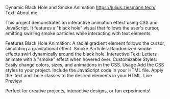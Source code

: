 Dynamic Black Hole and Smoke Animation https://julius.ziesmann.tech/  Text: About me


This project demonstrates an interactive animation effect using CSS and JavaScript. It features a "black hole" visual that follows the user's cursor, emitting swirling smoke particles while interacting with text elements.

Features
Black Hole Animation: A radial gradient element follows the cursor, simulating a gravitational effect.
Smoke Particles: Randomized smoke effects swirl dynamically around the black hole.
Interactive Text: Letters animate with a "smoke" effect when hovered over.
Customizable Styles: Easily change colors, sizes, and animations in the CSS.
Usage
Add the CSS styles to your project.
Include the JavaScript code in your HTML file.
Apply the .text and .hole classes to the desired elements in your HTML.
Live Preview

Perfect for creative projects, interactive designs, or fun experiments!
